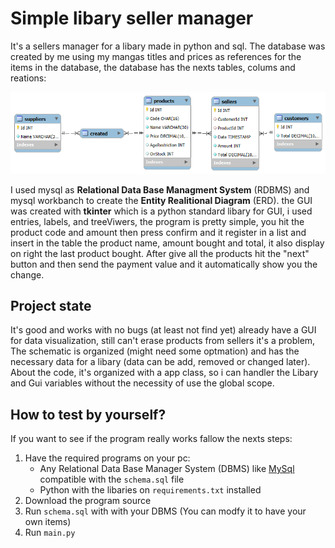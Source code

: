 # Simple libary seller manager
It's a sellers manager for a libary made in python and sql. The database was created
by me using my mangas titles and prices as references for the items in the database,
the database has the nexts tables, colums and reations:

![schematic visualizer](./assets/images/schematic.png)

I used mysql as **Relational Data Base Managment System** (RDBMS) and mysql workbanch 
to create the **Entity Realitional Diagram** (ERD). the GUI was created with **tkinter** 
which is a python standard libary for GUI, i used entries, labels, and treeViwers,
the program is pretty simple, you hit the product code and amount then press confirm and
it register in a list and insert in the table the product name, amount bought and total,
it also display on right the last product bought.
After give all the products hit the "next" button and then send the payment value and it automatically
show you the change. 

## Project state
It's good and works with no bugs (at least not find yet) already have a GUI for data
visualization, still can't erase products from sellers it's a problem, The schematic is organized
(might need some optmation) and has the necessary data for a libary (data can be add, removed or changed later).
About the code, it's organized with a app class, so i can handler the Libary and Gui variables without
the necessity of use the global scope.

## How to test by yourself?
If you want to see if the program really works fallow the nexts steps:
1. Have the required programs on your pc:
   - Any Relational Data Base Manager System (DBMS) like [MySql](https://www.google.com/url?sa=t&source=web&rct=j&opi=89978449&url=https://www.mysql.com/&ved=2ahUKEwjax4igmNOLAxUyVKQEHRbuDnMQFnoECAsQAQ&usg=AOvVaw20c6IrMAtNC1A9NZPsDpWW) compatible with the `schema.sql` file
   - Python with the libaries on `requirements.txt` installed
2. Download the program source
3. Run `schema.sql` with with your DBMS (You can modfy it to have your own items)
4. Run `main.py`